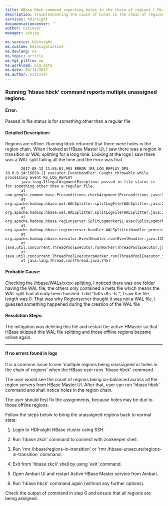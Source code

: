 ```yaml
---
title: HBase Hbck command reporting holes in the chain of regions | Microsoft Docs
description: Troubleshooting the cause of holes in the chain of regions.
services: hdinsight
documentationcenter: ''
author: nitinver
manager: ashitg

ms.service: hdinsight
ms.custom: hdinsightactive
ms.devlang: na
ms.topic: article
ms.tgt_pltfrm: na
ms.workload: big-data
ms.date: 04/11/2017
ms.author: nitinver
---
```


### Running 'hbase hbck' command reports multiple unassigned regions.

#### Error:

Passed in file status is for something other than a regular file

#### Detailed Description:

Regions are offline. Running hbck returned that there were holes in the region chain. 
When I looked at HBase Master UI, I saw there was a region in transition or WAL splitting for a long time. 
Looking at the logs I saw there was a WAL split failing all the time and the error was that 

~~~~
       2017-05-12 11:55:01,993 ERROR [RS_LOG_REPLAY_OPS-10.0.0.14:16020-1] executor.EventHandler: Caught throwable while processing event RS_LOG_REPLAY
       java.lang.IllegalArgumentException: passed in file status is for something other than a regular file.
       at com.google.common.base.Preconditions.checkArgument(Preconditions.java:92)
       at org.apache.hadoop.hbase.wal.WALSplitter.splitLogFile(WALSplitter.java:271)
       at org.apache.hadoop.hbase.wal.WALSplitter.splitLogFile(WALSplitter.java:235)
       at org.apache.hadoop.hbase.regionserver.SplitLogWorker$1.exec(SplitLogWorker.java:104)
       at org.apache.hadoop.hbase.regionserver.handler.WALSplitterHandler.process(WALSplitterHandler.java:72)
       at org.apache.hadoop.hbase.executor.EventHandler.run(EventHandler.java:128)
       at java.util.concurrent.ThreadPoolExecutor.runWorker(ThreadPoolExecutor.java:1145)
       at java.util.concurrent.ThreadPoolExecutor$Worker.run(ThreadPoolExecutor.java:615)
       at java.lang.Thread.run(Thread.java:745)
~~~~

#### Probable Cause:

Checking the /hbase/WALs/xxxx-splitting, I noticed there was one folder having the WAL file, the others only contained a meta file which means the WAL split had already been finished. I did "hdfs dfs -ls <that WAL file path>", I saw the file length was 0. That was why Regionserver thought it was not a WAL file. I guessed something happened during the creation of the WAL file

#### Resolution Steps:

The mitigation was deleting this file and restart the active HMaster so that HBase skipped this WAL file splitting and those offline regions became online again.

- - -

#### If no errors found in logs

It is a common issue to see 'multiple regions being unassigned or holes in the chain of regions' when the HBase user runs 'hbase hbck' command.

The user would see the count of regions being un-balanced across all the region servers from HBase Master UI. After that, user can run 'hbase hbck' command and shall notice holes in the region chain.

The user should first fix the assignments, because holes may be due to those offline regions. 

Follow the steps below to bring the unassigned regions back to normal state:

1. Login to HDInsight HBase cluster using SSH.

2. Run 'hbase zkcli' command to connect with zookeeper shell.

3. Run 'rmr /hbase/regions-in-transition' or 'rmr /hbase-unsecure/regions-in-transition' command.

4. Exit from 'hbase zkcli' shell by using 'exit' command.

5. Open Ambari UI and restart Active HBase Master service from Ambari.

6. Run 'hbase hbck' command again (without any further options).

Check the output of command in step 6 and ensure that all regions are being assigned.

